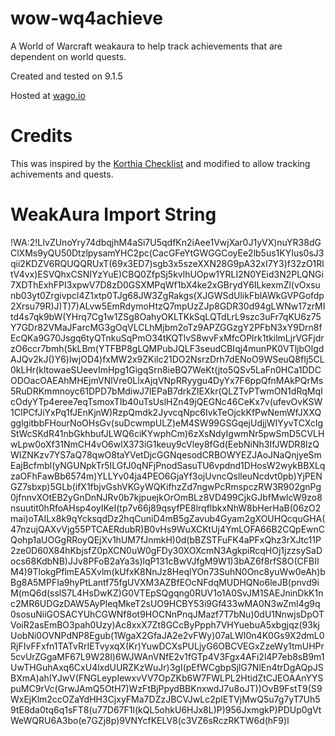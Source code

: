 # wow-wq4achieve
A World of Warcraft weakaura to help track achievements that are dependent on world quests.

Created and tested on 9.1.5

Hosted at [wago.io](https://wago.io/VnWfPX0un)

# Credits
This was inspired by the [Korthia Checklist](https://wago.io/cyRj6ikQz) and modified to allow tracking achivements and quests.

# WeakAura Import String
   !WA:2!LIvZUnoYry74dbqjhM4aSi7U5qdfKn2iAee1VwjXar0J1yVX)nuYR38dGClXMs9yQU50DtzlpysamYHC2pc(CacGFeYtGWGGCoyEe2lb5us1KYIus0sJ3qii2KDZV6RQUQQRUxT(69x3ED7)sgb3x5szeXXN28G9pA32xI7Y3)f32zO1RltV4vx)ESVQhxCSNIYzYuE)CBQ0ZfpSj5kvlhUOpw1YRLI2N0YEid3N2PLQNGi7XDThExhFPI3xpwV7D8zD0GSXMPqWf1bX4ke2xGBrydY6ILkexmZl(vOxsunb03yt0Zrgivpcl4Z1xtp0TJg68JW3ZgRakgs(XJGWSdUlikFblAWkGVPGofdp2Xrsu79R)J)T)7)ALvw5EmRdymoHtzQ7mpUzZJp8GDR30d94gLWNw17zrMItd4s7qk9bW(YHrq7Cg1w1ZSg8OahyOKLTKkSqLQTdLrL9szc3uFr7qKU6z75Y7GDr82VMaJFarcMG3gOqVLCLhMjbm2oTz9APZGGzgY2PFbN3xY9Drn8fEcQKa9G70Jsgq6tyQTnkuSqPmO34tKQTlvS8wvFxMfcOPlrk1tkilmLjrVGFjdrzO6ccr7bmh(5kLBm(YTFBP8gLQMPubJQLF3seudCBIqj4munPK0VTljbOlgdAJQv2kJ()Y6)lwjOD4)fxMW2x9ZKilc21DO2NsrzDrh7dENoO9WSeuQ8fIj5CL0kLHr(kltowaeSUeevImHpg1GigqSrn8ieBQ7WeKt(jto5QSv5LaFn0HCa1DDCODOacOAEAhMHEjmVNlVre0LlxAjqVNpRRyygu4DyYx7F6ppQfnMAkPQrMs5RuDRKmmnoyc61DPD7bMdiwJ7IEPaB7drkZIEXkr(QLZTvPTwmON1dRqMqIcOdyYTp4eree7eqTsmoxTIb40uTsUslHZn49jQEGNc46CeKx7v(ufevOvKSW1CIPCfJiYxPq1fJEnKjnW)RzpQmdk2JyvcqNpc6IvkTeOjckKfPwNemWfJXXQgglgitbbFHourNoOHsGv(suDcwmpULZ)eM4SW99GSGqejUdjjWIYyvTCXclgStWcSKdR41nbGkhbufJLWQ6ciKYwphCm)6zXsNdyIgwmNr5pwSmD5CVLHwLpw0oXf31NmCH4vO6wlX373iG1keuy9cVley8fGd(EebNiNh3IfJWDR8lzQWIZNKzv7YS7aQ78qwO8taYVetDjcGGNqesodCRBOWYEZJAoJNaQnjyeSmEajBcfmbl(yNGUNpkTr5ILGfJ0qNFjPnodSasuTU6vpdnd1DHosW2wykBBXLqzaOFhFawBb6574m)YLLYv04ja4PEO6GjaYf3ojUvncQslleuNcdvt0pb)YjPENGZ7sbxp)5GLb(ifX1fbjvGshVKGyWQKifhzZd7ngwPcRmspczRW3R902gnPg0jfnnvXOtEB2yGnDnNJRv0b7kjpuejkOrOmBLz8VD499CjkGJbfMwlcW9zo8nsuutit0hRfoAHsp4oyIKeI(tp7v66j89qsyfPE8lrqflbkxNhW8bHerHaB(06zO2mai)oTAILx8k9qYcksqdDz2hqCuniD4mB5gZavub4Gyam2gXOUHQcquGHA(47nzujQAXvVjg55PTCAERdubR)B0vHs9WuXCKtUj4YmLOFA66B2CQpEwnCQohp1aUOGgRRoyQEjXv1hUM7fJnmkH)0d(bBZSTFuFK4aPFxQhz3rXJtc11P2ze0D60X84hKbjsfZ0pXCN0uW0gFDy30XOXcmN3AgkpiRcqHOj1jzzsySaDocs68KdbNB)JJv8PFoB2aYa3s)lqP131cBwVJfgM9W1)3bAZ6f8rfS8O(CFBIIM4)9TlokgPflmEA5Xvlm(kUfxK8NnJz8HeqlYOn73SuhN0Onc8yuWw0eAh)bBg8A5MPFIa9hyPtLantf75fgUVXM3AZBfEOcNFdqMUDHQNo6leJB(pnvd9iM(mQ6d(sslS7L4HsDwKZ)G0VTEpSQgqng0RUV1o1A0SvJM1SAEJninDkK1nc2MR6UDGzDAW5AyPleqMkeT2sUO9HCBY53i9Gf433wMA0N3wZmI4g9q0sosuNiiGOSACYUhCGWNf8ot9HOCNnPnqJMazf7T7bNu)0dU1NnwjsDpOTVoiR2asEmBO3pah0Uzy)Ac8xxX7Zt8GCcByPpph7VHYuebuA5xbgjqz(93kjUobNi0OVNPdNP8Egub(1WgaX2GfaJA2e2vFWy)07aLWI0n4K0Gs9X2dmL0RjFIvFFxfn1TATvRrIETvyxqX(Kr)YuwDCXsPULjyG6OBCVEGxZzeWy1tmUHPr5cvUrZGgaMF67L9W28l)6WJWAnVNfE2v1fGTp4V3Fgx4AFi2l4P7eb8sB9m1UwTHGuhAxq6CxU4lxdUURZKzWuJr)3gI(pEfWCgbpSjlG7NlEn4trDgAQpJSBXmA)ahIYJwV(FNGLeypIewxvVV7OpZKb6W7FWLPL2HtidZtCJEOAAnYYSpuMC9rVc(GrwJAmQ5OtH7)WzFtBjPpydBBKnxwdJ7u8oJT))OvB9FstT9(S9WxEjKlm2ccOZaYdHH3CjxyFMa7DZzJBCVJwLc2plETVjMwQ5u7g7yT7Uh59tE8da0tq6q1sFT8(u77D67F1l(kQL5ohkU6HJx8L)P)956JxmgkP)PDUp0gVtWeWQRU6A3bo(e7GZj8p)9VNYcfKELV8(c3VZ6sRczRKTW6d(hF9)l
